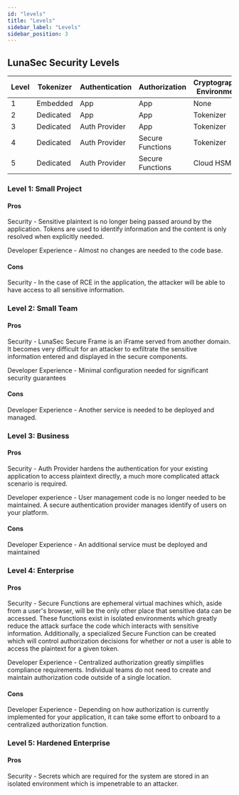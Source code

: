 ```yaml
---
id: "levels"
title: "Levels"
sidebar_label: "Levels"
sidebar_position: 3
---
```


## LunaSec Security Levels

| Level | Tokenizer | Authentication | Authorization | Cryptographic Environment |
| --- | --- | --- | --- | --- |
| 1 | Embedded | App | App | None |
| 2 | Dedicated | App | App | Tokenizer |
| 3 | Dedicated | Auth Provider | App | Tokenizer |
| 4 | Dedicated | Auth Provider | Secure Functions | Tokenizer |
| 5 | Dedicated | Auth Provider | Secure Functions | Cloud HSM |

### Level 1: Small Project

#### Pros

Security - Sensitive plaintext is no longer being passed around by the application. Tokens are used to identify information and the content is only resolved when explicitly needed.

Developer Experience - Almost no changes are needed to the code base.

#### Cons

Security - In the case of RCE in the application, the attacker will be able to have access to all sensitive information.

### Level 2: Small Team

#### Pros

Security - LunaSec Secure Frame is an iFrame served from another domain. It becomes very difficult for an attacker to exfiltrate the sensitive information entered and displayed in the secure components.

Developer Experience - Minimal configuration needed for significant security guarantees

#### Cons

Developer Experience - Another service is needed to be deployed and managed.

### Level 3: Business

#### Pros

Security - Auth Provider hardens the authentication for your existing application to access plaintext directly, a much more complicated attack scenario is required.

Developer experience - User management code is no longer needed to be maintained. A secure authentication provider manages identify of users on your platform.

#### Cons

Developer Experience - An additional service must be deployed and maintained

### Level 4: Enterprise

#### Pros

Security - Secure Functions are ephemeral virtual machines which, aside from a user&#39;s browser, will be the only other place that sensitive data can be accessed. These functions exist in isolated environments which greatly reduce the attack surface the code which interacts with sensitive information. Additionally, a specialized Secure Function can be created which will control authorization decisions for whether or not a user is able to access the plaintext for a given token.

Developer Experience - Centralized authorization greatly simplifies compliance requirements. Individual teams do not need to create and maintain authorization code outside of a single location.

#### Cons

Developer Experience - Depending on how authorization is currently implemented for your application, it can take some effort to onboard to a centralized authorization function.

### Level 5: Hardened Enterprise

#### Pros

Security - Secrets which are required for the system are stored in an isolated environment which is impenetrable to an attacker.